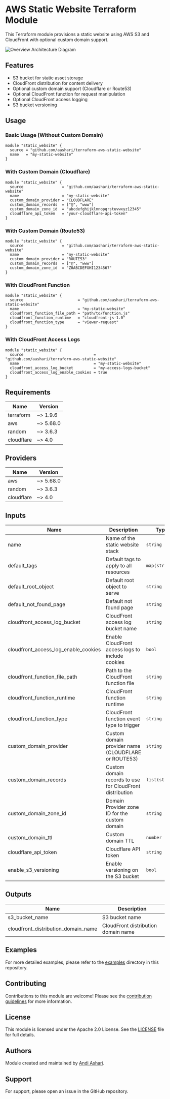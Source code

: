 # AWS Static Website Terraform Module

This Terraform module provisions a static website using AWS S3 and CloudFront with optional custom domain support.

![Overview Architecture Diagram](architecture-diagram.png)

## Features

- S3 bucket for static asset storage
- CloudFront distribution for content delivery
- Optional custom domain support (Cloudflare or Route53)
- Optional CloudFront function for request manipulation
- Optional CloudFront access logging
- S3 bucket versioning

## Usage

### Basic Usage (Without Custom Domain)

```hcl
module "static_website" {
  source = "github.com/aashari/terraform-aws-static-website"
  name   = "my-static-website"
}
```

### With Custom Domain (Cloudflare)

```hcl
module "static_website" {
  source                 = "github.com/aashari/terraform-aws-static-website"
  name                   = "my-static-website"
  custom_domain_provider = "CLOUDFLARE"
  custom_domain_records  = ["@", "www"]
  custom_domain_zone_id  = "abcdefghijklmnopqrstuvwxyz12345"
  cloudflare_api_token   = "your-cloudflare-api-token"
}
```

### With Custom Domain (Route53)

```hcl
module "static_website" {
  source                 = "github.com/aashari/terraform-aws-static-website"
  name                   = "my-static-website"
  custom_domain_provider = "ROUTE53"
  custom_domain_records  = ["@", "www"]
  custom_domain_zone_id  = "Z0ABCDEFGHI1234567"
}
```

### With CloudFront Function

```hcl
module "static_website" {
  source                        = "github.com/aashari/terraform-aws-static-website"
  name                          = "my-static-website"
  cloudfront_function_file_path = "path/to/function.js"
  cloudfront_function_runtime   = "cloudfront-js-1.0"
  cloudfront_function_type      = "viewer-request"
}
```

### With CloudFront Access Logs

```hcl
module "static_website" {
  source                               = "github.com/aashari/terraform-aws-static-website"
  name                                 = "my-static-website"
  cloudfront_access_log_bucket         = "my-access-logs-bucket"
  cloudfront_access_log_enable_cookies = true
}
```

## Requirements

| Name       | Version   |
| ---------- | --------- |
| terraform  | ~> 1.9.6  |
| aws        | ~> 5.68.0 |
| random     | ~> 3.6.3  |
| cloudflare | ~> 4.0    |

## Providers

| Name       | Version   |
| ---------- | --------- |
| aws        | ~> 5.68.0 |
| random     | ~> 3.6.3  |
| cloudflare | ~> 4.0    |

## Inputs

| Name                                 | Description                                              | Type           | Default               | Required |
| ------------------------------------ | -------------------------------------------------------- | -------------- | --------------------- | :------: |
| name                                 | Name of the static website stack                         | `string`       | n/a                   |   yes    |
| default_tags                         | Default tags to apply to all resources                   | `map(string)`  | `{}`                  |    no    |
| default_root_object                  | Default root object to serve                             | `string`       | `"index.html"`        |    no    |
| default_not_found_page               | Default not found page                                   | `string`       | `"index.html"`        |    no    |
| cloudfront_access_log_bucket         | CloudFront access log bucket name                        | `string`       | `""`                  |    no    |
| cloudfront_access_log_enable_cookies | Enable CloudFront access logs to include cookies         | `bool`         | `true`                |    no    |
| cloudfront_function_file_path        | Path to the CloudFront function file                     | `string`       | `""`                  |    no    |
| cloudfront_function_runtime          | CloudFront function runtime                              | `string`       | `"cloudfront-js-1.0"` |    no    |
| cloudfront_function_type             | CloudFront function event type to trigger                | `string`       | `"viewer-request"`    |    no    |
| custom_domain_provider               | Custom domain provider name (CLOUDFLARE or ROUTE53)      | `string`       | `""`                  |    no    |
| custom_domain_records                | Custom domain records to use for CloudFront distribution | `list(string)` | `[]`                  |    no    |
| custom_domain_zone_id                | Domain Provider zone ID for the custom domain            | `string`       | `""`                  |    no    |
| custom_domain_ttl                    | Custom domain TTL                                        | `number`       | `300`                 |    no    |
| cloudflare_api_token                 | Cloudflare API token                                     | `string`       | `""`                  |    no    |
| enable_s3_versioning                 | Enable versioning on the S3 bucket                       | `bool`         | `true`                |    no    |

## Outputs

| Name                                | Description                         |
| ----------------------------------- | ----------------------------------- |
| s3_bucket_name                      | S3 bucket name                      |
| cloudfront_distribution_domain_name | CloudFront distribution domain name |

## Examples

For more detailed examples, please refer to the [examples](./examples) directory in this repository.

## Contributing

Contributions to this module are welcome! Please see the [contribution guidelines](CONTRIBUTING.md) for more information.

## License

This module is licensed under the Apache 2.0 License. See the [LICENSE](LICENSE) file for full details.

## Authors

Module created and maintained by [Andi Ashari](https://github.com/aashari).

## Support

For support, please open an issue in the GitHub repository.
